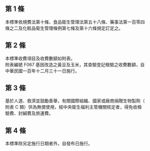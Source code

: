 第 1 條
-------
本標準依規費法第十條、食品衛生管理法第五十八條、藥事法第一百零四  
條之二及化粧品衛生管理條例第七條及第十六條規定訂定之。

第 2 條
-------
本標準收費項目及收費數額如附表。  
附表編號 F067 基因改造之黃豆及玉米，其查驗登記檢驗之收費數額，自  
中華民國一百年十二月三十一日施行。

第 3 條
-------
基於人道、救濟並鼓勵善舉，有關國際組織、國家或廠商捐贈生物製劑（  
附表 C  類）供為無償使用，經中央衛生福利主管機關核定者，得免收檢  
驗費、封緘費及旅運費。

第 4 條
-------
本標準除另定施行日期者外，自發布日施行。

